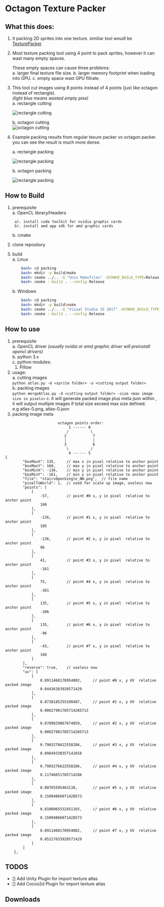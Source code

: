 # Octagon Texture Packer

## What this does:  
1. It packing 2D sprites into one texture. similiar tool woudl be [TexturePacker](https://www.codeandweb.com/texturepacker)  
2. Most texture packing tool using 4 point to pack sprites, however it can wast many empty spaces.  

    These empty spaces can cause three problems:   
        a. larger final texture file size.
        b. larger memory footprint when loading into GPU.
        c. empty space wast GPU fillrate.
3. This tool cut images using 8 points instead of 4 points (just like octagon instead of rectangle).   
    *(light blue means wasted empty pixe)*  
    a. rectangle cutting  

    ![rectangle cutting](./samples/stairsOpenSingle_NW.png)  
    
    b. octagon cutting  
    ![octagon cutting](./samples/stairsOpenSingle_NW-debug.png)  
    

4. Example packing results from regular texure packer vs octagon packer. you can see the result is much more dense.

    a. rectangle packing

    ![rectangle packing](./samples/crop-out.png)    

    b. octagon packing

    ![rectangle packing](./samples/crop-atlas-0.png)    

## How to Build
1. prerequisite  
    a. OpenCL library/Headers  

        a). install cuda toolkit for nvidia graphic cards  
        b). install amd app sdk for amd graphic cards    
    b. cmake
2. clone repository
3. build  
    a. Linux  
    ```bash
        bash> cd packing
        bash> mkdir -p build/make
        bash> cmake ../.. -G "Unix Makefiles" -DCMAKE_BUILD_TYPE=Release
        bash> cmake --build . --config Release
    ```  
    b. Windows  
    ```bash
        bash> cd packing
        bash> mkdir -p build\make
        bash> cmake ../.. -G "Visual Studio 15 2017" -DCMAKE_BUILD_TYPE=Release
        bash> cmake --build . --config Release
    ``` 

## How to use
1. prerequisite  
a. OpenCL driver *(usually nvidia or amd graphic driver will preinstall opencl drivers)*  
b. python 3.x  
c. python modules:  
    1. Pillow
2. usage:  
    a. cutting images  
    `python atlas.py -d <sprite folder> -o <cutting output folder>`  
    b. packing images  
    `python mergeAtlas.py -d <cutting output folder> -size <max image size in pixels>`
    c. it will generate packed image plus meta json within <cutting output folder>, it will output multiple images if total size exceed max size defined.  
        e.g atlas-0.png, atlas-0.json
3. packing image meta


```
                        octagon points order:
                             1 ------ 0
                            /          \
                           2            7
                           |            |
                           3            6
                            \          /
                             4 ------ 5 
{
        "boxMaxX": 135,     // max x in pixel relative to anchor point
        "boxMaxY": 160,     // max y in pixel relative to anchor point
        "boxMinX": -136,    // min y in pixel relative to anchor point
        "boxMinY": -161,    // min y in pixel relative to anchor point
        "file": "stairsOpenSingle_NW.png",  // file name
        "pixelToWorld": 1,  // used for scale up image, useless now
        "points": [
            [
                -57,        // point #0 x, y in pixel  relative to anchor point
                160         
            ],
            [
                -136,       // point #1 x, y in pixel  relative to anchor point
                105
            ],
            [
                -136,       // point #2 x, y in pixel  relative to anchor point
                96
            ],
            [
                41,         // point #3 x, y in pixel  relative to anchor point
                -161
            ],
            [   
                75,         // point #4 x, y in pixel  relative to anchor point
                -161
            ],
            [
                135,        // point #5 x, y in pixel  relative to anchor point
                -106
            ],
            [
                135,        // point #6 x, y in pixel  relative to anchor point
                -96
            ],
            [
                -43,        // point #7 x, y in pixel  relative to anchor point
                160
            ]
        ],
        "reverse": true,    // useless now
        "uv": [
            [
                0.8911468178954002,     // point #0 x, y UV  relative packed image
                0.04436383928571429
            ],
            [
                0.8738185255198487,     // point #1 x, y UV  relative packed image
                0.00027901785714285713
            ],
            [
                0.8709829867674859,     // point #2 x, y UV  relative packed image
                0.00027901785714285713
            ],
            [
                0.7903276622558286,     // point #3 x, y UV  relative packed image
                0.09849330357142858
            ],
            [
                0.7903276622558286,     // point #4 x, y UV  relative packed image
                0.11746651785714286
            ],
            [
                0.80765595463138,       // point #5 x, y UV  relative packed image
                0.15094866071428573
            ],
            [
                0.8108065532451165,     // point #6 x, y UV  relative packed image
                0.15094866071428573
            ],
            [
                0.8911468178954002,     // point #7 x, y UV  relative packed image
                0.05217633928571429
            ]
        ]
    },
```

## TODOS
- [] Add Unity Plugin for import texture atlas
- [] Add Cocos2d Plugin for import texture atlas

## Downloads